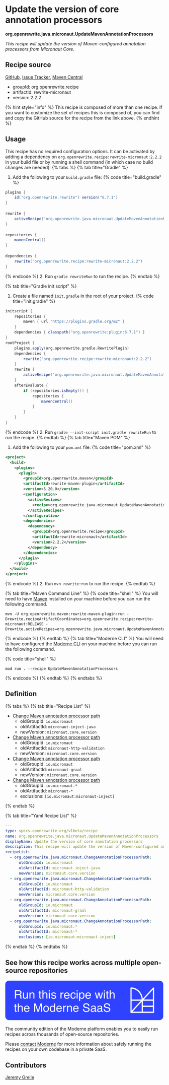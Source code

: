 # Update the version of core annotation processors

**org.openrewrite.java.micronaut.UpdateMavenAnnotationProcessors**

_This recipe will update the version of Maven-configured annotation processors from Micronaut Core._

## Recipe source

[GitHub](https://github.com/openrewrite/rewrite-micronaut/blob/main/src/main/resources/META-INF/rewrite/micronaut3-to-4.yml), [Issue Tracker](https://github.com/openrewrite/rewrite-micronaut/issues), [Maven Central](https://central.sonatype.com/artifact/org.openrewrite.recipe/rewrite-micronaut/2.2.2/jar)

* groupId: org.openrewrite.recipe
* artifactId: rewrite-micronaut
* version: 2.2.2

{% hint style="info" %}
This recipe is composed of more than one recipe. If you want to customize the set of recipes this is composed of, you can find and copy the GitHub source for the recipe from the link above.
{% endhint %}

## Usage

This recipe has no required configuration options. It can be activated by adding a dependency on `org.openrewrite.recipe:rewrite-micronaut:2.2.2` in your build file or by running a shell command (in which case no build changes are needed): 
{% tabs %}
{% tab title="Gradle" %}
1. Add the following to your `build.gradle` file:
{% code title="build.gradle" %}
```groovy
plugins {
    id("org.openrewrite.rewrite") version("6.7.1")
}

rewrite {
    activeRecipe("org.openrewrite.java.micronaut.UpdateMavenAnnotationProcessors")
}

repositories {
    mavenCentral()
}

dependencies {
    rewrite("org.openrewrite.recipe:rewrite-micronaut:2.2.2")
}
```
{% endcode %}
2. Run `gradle rewriteRun` to run the recipe.
{% endtab %}

{% tab title="Gradle init script" %}
1. Create a file named `init.gradle` in the root of your project.
{% code title="init.gradle" %}
```groovy
initscript {
    repositories {
        maven { url "https://plugins.gradle.org/m2" }
    }
    dependencies { classpath("org.openrewrite:plugin:6.7.1") }
}
rootProject {
    plugins.apply(org.openrewrite.gradle.RewritePlugin)
    dependencies {
        rewrite("org.openrewrite.recipe:rewrite-micronaut:2.2.2")
    }
    rewrite {
        activeRecipe("org.openrewrite.java.micronaut.UpdateMavenAnnotationProcessors")
    }
    afterEvaluate {
        if (repositories.isEmpty()) {
            repositories {
                mavenCentral()
            }
        }
    }
}
```
{% endcode %}
2. Run `gradle --init-script init.gradle rewriteRun` to run the recipe.
{% endtab %}
{% tab title="Maven POM" %}
1. Add the following to your `pom.xml` file:
{% code title="pom.xml" %}
```xml
<project>
  <build>
    <plugins>
      <plugin>
        <groupId>org.openrewrite.maven</groupId>
        <artifactId>rewrite-maven-plugin</artifactId>
        <version>5.20.0</version>
        <configuration>
          <activeRecipes>
            <recipe>org.openrewrite.java.micronaut.UpdateMavenAnnotationProcessors</recipe>
          </activeRecipes>
        </configuration>
        <dependencies>
          <dependency>
            <groupId>org.openrewrite.recipe</groupId>
            <artifactId>rewrite-micronaut</artifactId>
            <version>2.2.2</version>
          </dependency>
        </dependencies>
      </plugin>
    </plugins>
  </build>
</project>
```
{% endcode %}
2. Run `mvn rewrite:run` to run the recipe.
{% endtab %}

{% tab title="Maven Command Line" %}
{% code title="shell" %}
You will need to have [Maven](https://maven.apache.org/download.cgi) installed on your machine before you can run the following command.

```shell
mvn -U org.openrewrite.maven:rewrite-maven-plugin:run -Drewrite.recipeArtifactCoordinates=org.openrewrite.recipe:rewrite-micronaut:RELEASE -Drewrite.activeRecipes=org.openrewrite.java.micronaut.UpdateMavenAnnotationProcessors
```
{% endcode %}
{% endtab %}
{% tab title="Moderne CLI" %}
You will need to have configured the [Moderne CLI](https://docs.moderne.io/moderne-cli/cli-intro) on your machine before you can run the following command.

{% code title="shell" %}
```shell
mod run . --recipe UpdateMavenAnnotationProcessors
```
{% endcode %}
{% endtab %}
{% endtabs %}

## Definition

{% tabs %}
{% tab title="Recipe List" %}
* [Change Maven annotation processor path](../../java/micronaut/changeannotationprocessorpath.md)
  * oldGroupId: `io.micronaut`
  * oldArtifactId: `micronaut-inject-java`
  * newVersion: `micronaut.core.version`
* [Change Maven annotation processor path](../../java/micronaut/changeannotationprocessorpath.md)
  * oldGroupId: `io.micronaut`
  * oldArtifactId: `micronaut-http-validation`
  * newVersion: `micronaut.core.version`
* [Change Maven annotation processor path](../../java/micronaut/changeannotationprocessorpath.md)
  * oldGroupId: `io.micronaut`
  * oldArtifactId: `micronaut-graal`
  * newVersion: `micronaut.core.version`
* [Change Maven annotation processor path](../../java/micronaut/changeannotationprocessorpath.md)
  * oldGroupId: `io.micronaut.*`
  * oldArtifactId: `micronaut-*`
  * exclusions: `[io.micronaut:micronaut-inject]`

{% endtab %}

{% tab title="Yaml Recipe List" %}
```yaml
---
type: specs.openrewrite.org/v1beta/recipe
name: org.openrewrite.java.micronaut.UpdateMavenAnnotationProcessors
displayName: Update the version of core annotation processors
description: This recipe will update the version of Maven-configured annotation processors from Micronaut Core.
recipeList:
  - org.openrewrite.java.micronaut.ChangeAnnotationProcessorPath:
      oldGroupId: io.micronaut
      oldArtifactId: micronaut-inject-java
      newVersion: micronaut.core.version
  - org.openrewrite.java.micronaut.ChangeAnnotationProcessorPath:
      oldGroupId: io.micronaut
      oldArtifactId: micronaut-http-validation
      newVersion: micronaut.core.version
  - org.openrewrite.java.micronaut.ChangeAnnotationProcessorPath:
      oldGroupId: io.micronaut
      oldArtifactId: micronaut-graal
      newVersion: micronaut.core.version
  - org.openrewrite.java.micronaut.ChangeAnnotationProcessorPath:
      oldGroupId: io.micronaut.*
      oldArtifactId: micronaut-*
      exclusions: [io.micronaut:micronaut-inject]

```
{% endtab %}
{% endtabs %}

## See how this recipe works across multiple open-source repositories

[![Moderne Link Image](/.gitbook/assets/ModerneRecipeButton.png)](https://app.moderne.io/recipes/org.openrewrite.java.micronaut.UpdateMavenAnnotationProcessors)

The community edition of the Moderne platform enables you to easily run recipes across thousands of open-source repositories.

Please [contact Moderne](https://moderne.io/product) for more information about safely running the recipes on your own codebase in a private SaaS.

## Contributors
[Jeremy Grelle](mailto:grellej@unityfoundation.io)
